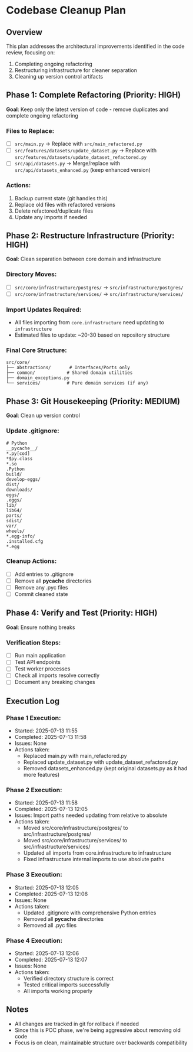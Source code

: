 # Codebase Cleanup Plan

## Overview
This plan addresses the architectural improvements identified in the code review, focusing on:
1. Completing ongoing refactoring
2. Restructuring infrastructure for cleaner separation
3. Cleaning up version control artifacts

## Phase 1: Complete Refactoring (Priority: HIGH)
**Goal**: Keep only the latest version of code - remove duplicates and complete ongoing refactoring

### Files to Replace:
- [ ] `src/main.py` → Replace with `src/main_refactored.py`
- [ ] `src/features/datasets/update_dataset.py` → Replace with `src/features/datasets/update_dataset_refactored.py`
- [ ] `src/api/datasets.py` → Merge/replace with `src/api/datasets_enhanced.py` (keep enhanced version)

### Actions:
1. Backup current state (git handles this)
2. Replace old files with refactored versions
3. Delete refactored/duplicate files
4. Update any imports if needed

## Phase 2: Restructure Infrastructure (Priority: HIGH)
**Goal**: Clean separation between core domain and infrastructure

### Directory Moves:
- [ ] `src/core/infrastructure/postgres/` → `src/infrastructure/postgres/`
- [ ] `src/core/infrastructure/services/` → `src/infrastructure/services/`

### Import Updates Required:
- All files importing from `core.infrastructure` need updating to `infrastructure`
- Estimated files to update: ~20-30 based on repository structure

### Final Core Structure:
```
src/core/
├── abstractions/       # Interfaces/Ports only
├── common/            # Shared domain utilities
├── domain_exceptions.py
└── services/          # Pure domain services (if any)
```

## Phase 3: Git Housekeeping (Priority: MEDIUM)
**Goal**: Clean up version control

### Update .gitignore:
```gitignore
# Python
__pycache__/
*.py[cod]
*$py.class
*.so
.Python
build/
develop-eggs/
dist/
downloads/
eggs/
.eggs/
lib/
lib64/
parts/
sdist/
var/
wheels/
*.egg-info/
.installed.cfg
*.egg
```

### Cleanup Actions:
- [ ] Add entries to .gitignore
- [ ] Remove all __pycache__ directories
- [ ] Remove any .pyc files
- [ ] Commit cleaned state

## Phase 4: Verify and Test (Priority: HIGH)
**Goal**: Ensure nothing breaks

### Verification Steps:
- [ ] Run main application
- [ ] Test API endpoints
- [ ] Test worker processes
- [ ] Check all imports resolve correctly
- [ ] Document any breaking changes

## Execution Log

### Phase 1 Execution:
- Started: 2025-07-13 11:55
- Completed: 2025-07-13 11:58
- Issues: None
- Actions taken:
  - Replaced main.py with main_refactored.py
  - Replaced update_dataset.py with update_dataset_refactored.py
  - Removed datasets_enhanced.py (kept original datasets.py as it had more features)

### Phase 2 Execution:
- Started: 2025-07-13 11:58
- Completed: 2025-07-13 12:05
- Issues: Import paths needed updating from relative to absolute
- Actions taken:
  - Moved src/core/infrastructure/postgres/ to src/infrastructure/postgres/
  - Moved src/core/infrastructure/services/ to src/infrastructure/services/
  - Updated all imports from core.infrastructure to infrastructure
  - Fixed infrastructure internal imports to use absolute paths

### Phase 3 Execution:
- Started: 2025-07-13 12:05
- Completed: 2025-07-13 12:06
- Issues: None
- Actions taken:
  - Updated .gitignore with comprehensive Python entries
  - Removed all __pycache__ directories
  - Removed all .pyc files

### Phase 4 Execution:
- Started: 2025-07-13 12:06
- Completed: 2025-07-13 12:07
- Issues: None
- Actions taken:
  - Verified directory structure is correct
  - Tested critical imports successfully
  - All imports working properly

## Notes
- All changes are tracked in git for rollback if needed
- Since this is POC phase, we're being aggressive about removing old code
- Focus is on clean, maintainable structure over backwards compatibility